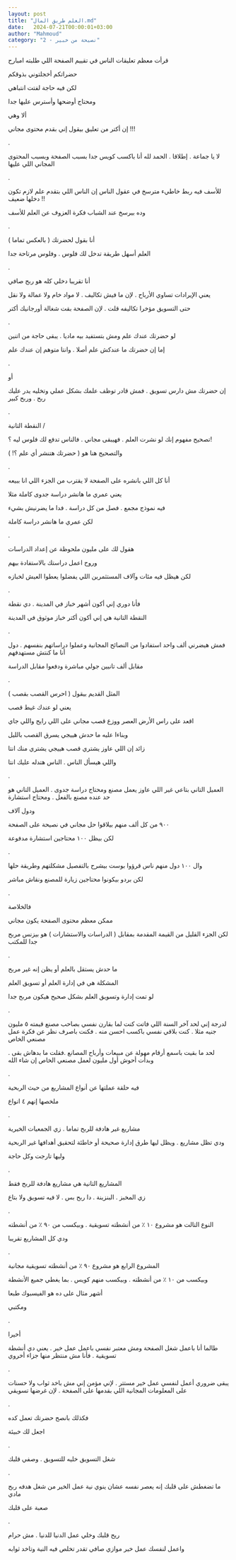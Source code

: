 ```yaml
---
layout: post
title: "العلم طريق المال.md"
date:   2024-07-21T00:00:01+03:00
author: "Mahmoud"
category: "2 - نصيحة من خبير"
---
```

قرأت معظم تعليقات الناس في تقييم الصفحة اللي طلبته
امبارح

حضراتكم أخجلتوني بذوقكم

لكن فيه حاجة لفتت انتباهي

ومحتاج أوضحها وأسترس عليها جدا

ألا وهي

إن أكتر من تعليق بيقول إني بقدم محتوى مجاني !!!

.

لا يا جماعة . إطلاقا . الحمد لله أنا باكسب كويس جدا بسبب
الصفحة وبسبب المحتوى المجاني اللي عليها

.

للأسف فيه ربط خاطيء مترسخ في عقول الناس إن الناس اللي
بتقدم علم لازم تكون دخلها ضعيف !!

وده بيرسخ عند الشباب فكرة العزوف عن العلم للأسف

.

أنا بقول لحضرتك ( بالعكس تماما )

العلم أسهل طريقة تدخل لك فلوس . وفلوس مرتاحة جدا

.

أنا تقريبا دخلي كله هو ربح صافي

يعني الإيرادات تساوي الأرباح . لإن ما فيش تكاليف . لا
مواد خام ولا عمالة ولا نقل

حتى التسويق مؤخرا تكاليفه قلت . لإن الصفحة بقت شغالة
أورجانيك أكتر

.

لو حضرتك عندك علم ومش بتستفيد بيه ماديا . يبقى حاجة من
اتنين

إما إن حضرتك ما عندكش علم أصلا . وانتا متوهم إن عندك
علم

.

أو

إن حضرتك مش دارس تسويق . فمش قادر توظف علمك بشكل عملي
وتخليه يدر عليك ربح . وربح كبير

.

النقطة التانية /

تصحيح مفهوم إنك لو نشرت العلم . فهيبقى مجاني . فالناس
تدفع لك فلوس ليه ؟!

والتصحيح هنا هو ( حضرتك هتنشر أي علم ؟! )

.

أنا كل اللي بانشره على الصفحة لا يقترب من الجزء اللي انا
ببيعه

يعني عمري ما هانشر دراسة جدوى كاملة مثلا

فيه نموذج مجمع . فصل من كل دراسة . فدا ما يضرنيش
بشيء

لكن عمري ما هانشر دراسة كاملة

.

هقول لك على مليون ملحوظة عن إعداد الدراسات

وروح اعمل دراستك بالاستفادة بيهم

لكن هيظل فيه مئات وآلاف المستثمرين اللي يفضلوا يعطوا
العيش لخبازه

.

فأنا دوري إني أكون أشهر خباز في المدينة . دي نقطة

النقطة التانية هي إني أكون أكتر خباز موثوق في
المدينة

.

فمش هيضرني ألف واحد استفادوا من النصائح المجانية وعملوا
دراساتهم بنفسهم . دول أنا ما كنتش مستهدفهم

مقابل ألف تانيين جولي مباشرة ودفعوا مقابل الدراسة

.

المثل القديم بيقول ( احرس القصب بقصب )

يعني لو عندك غيط قصب

اقعد على راس الأرض العصر ووزع قصب مجاني على اللي رايح
واللي جاي

وبناءا عليه ما حدش هييجي يسرق القصب بالليل

زائد إن اللي عاوز يشتري قصب هييجي يشتري منك انتا

واللي هيسأل الناس . الناس هتدله عليك انتا

.

العميل التاني بتاعي غير اللي عاوز يعمل مصنع ومحتاج دراسة
جدوى . العميل التاني هو حد عنده مصنع بالفعل . ومحتاج استشارة

ودول آلاف

٩٠٠ من كل ألف منهم بيلاقوا حل
مجاني في نصيحة على الصفحة

لكن بيظل ١٠٠ محتاجين استشارة مدفوعة

.

وال ١٠٠ دول منهم ناس قرؤوا بوست بيشرح بالتفصيل مشكلتهم
وطريقة حلها

لكن بردو بيكونوا محتاجين زيارة للمصنع ونقاش مباشر

.

فالخلاصة

ممكن معظم محتوى الصفحة يكون مجاني

لكن الجزء القليل من القيمة المقدمة بمقابل ( الدراسات
والاستشارات ) هو بيزنس مربح جدا للمكتب

.

ما حدش يستقل بالعلم أو يظن إنه غير مربح

المشكلة هي في إدارة العلم أو تسويق العلم

لو تمت إدارة وتسويق العلم بشكل صحيح هيكون مربح
جدا

.

لدرجة إني لحد آخر السنة اللي فاتت كنت لما بقارن نفسي
بصاحب مصنع قيمته ٥ مليون جنيه مثلا . كنت بلاقي نفسي باكسب احسن منه .
فكنت باصرف نظر عن فكرة عمل مصنعي الخاص

لحد ما بقيت باسمع أرقام مهولة عن مبيعات وأرباح المصانع
.فقلت ما بدهاش بقى . وبدأت أحوش أول مليون لعمل مصنعي الخاص إن شاء
الله

.

فيه حلقة عملتها عن أنواع المشاريع من حيث الربحية

ملخصها إنهم ٤ انواع

.

مشاريع غير هادفة للربح تماما . زي الجمعيات
الخيرية

ودي تظل مشاريع . ويظل ليها طرق إدارة صحيحة أو خاطئة
لتحقيق أهدافها غير الربحية

وليها تارجت وكل حاجة

.

المشاريع التانية هي مشاريع هادفة للربح فقط

زي المخبز . البنزينة . دا ربح بس . لا فيه تسويق ولا
بتاع

.

النوع التالت هو مشروع ١٠ ٪ من أنشطته تسويقية . وبيكسب من
٩٠ ٪ من أنشطته

ودي كل المشاريع تقريبا

.

المشروع الرابع هو مشروع ٩٠ ٪ من أنشطته تسويقية
مجانية

وبيكسب من ١٠ ٪ من أنشطته . وبيكسب منهم كويس . بما يغطي
جميع الأنشطة

أشهر مثال على ده هو الفيسبوك طبعا

ومكتبي

.

أخيرا

طالما أنا باعمل شغل الصفحة ومش معتبر نفسي باعمل عمل خير
. يعني دي أنشطة تسويقية . فأنا مش منتظر منها جزاء أخروي

.

يبقى ضروري أعمل لنفسي عمل خير مستتر . لإني مؤمن إني مش
باخد ثواب ولا حسنات على المعلومات المجانية اللي بقدمها على الصفحة . لإن
غرضها تسويقي

.

فكذلك بانصح حضرتك تعمل كده

اجعل لك خبيئة

.

شغل التسويق خليه للتسويق . وصفي قلبك

.

ما تضغطش على قلبك إنه يعصر نفسه عشان ينوي نية عمل الخير
من شغل هدفه ربح مادي

صعبة على قلبك

.

ريح قلبك وخلي عمل الدنيا للدنيا . مش حرام

واعمل لنفسك عمل خير موازي صافي تقدر تخلص فيه النية وتاخد
ثوابه
